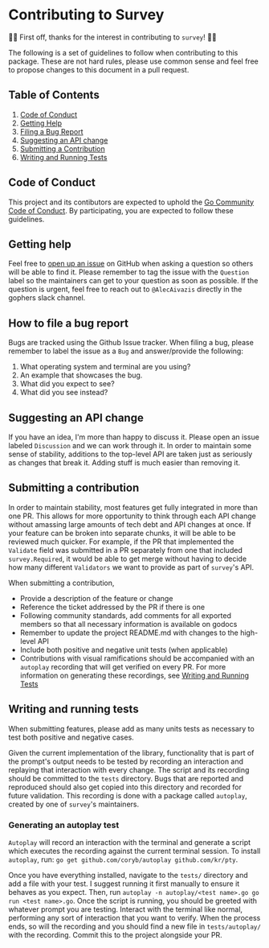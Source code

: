 # Contributing to Survey

🎉🎉 First off, thanks for the interest in contributing to `survey`! 🎉🎉

The following is a set of guidelines to follow when contributing to this package. These are not hard rules, please use common sense and feel free to propose changes to this document in a pull request.

## Table of Contents

1. [Code of Conduct](#code-of-conduct)
1. [Getting Help](#getting-help)
1. [Filing a Bug Report](#how-to-file-a-bug-report)
1. [Suggesting an API change](#suggesting-an-api-change)
1. [Submitting a Contribution](#submitting-a-contribution)
1. [Writing and Running Tests](#writing-and-running-tests)

## Code of Conduct

This project and its contibutors are expected to uphold the [Go Community Code of Conduct](https://golang.org/conduct). By participating, you are expected to follow these guidelines.

## Getting help

Feel free to [open up an issue](https://github.com/AlecAivazis/survey/issues/new) on GitHub when asking a question so others will be able to find it. Please remember to tag the issue with the `Question` label so the maintainers can get to your question as soon as possible. If the question is urgent, feel free to reach out to `@AlecAivazis` directly in the gophers slack channel.

## How to file a bug report

Bugs are tracked using the Github Issue tracker. When filing a bug, please remember to label the issue as a `Bug` and answer/provide the following:
1. What operating system and terminal are you using?
1. An example that showcases the bug.
1. What did you expect to see?
1. What did you see instead?

## Suggesting an API change

If you have an idea, I'm more than happy to discuss it. Please open an issue labeled `Discussion` and we can work through it. In order to maintain some sense of stability, additions to the top-level API are taken just as seriously as changes that break it. Adding stuff is much easier than removing it.

## Submitting a contribution

In order to maintain stability, most features get fully integrated in more than one PR. This allows for more opportunity to think through each API change without amassing large amounts of tech debt and API changes  at once. If your feature can be broken into separate chunks, it will be able to be reviewed much quicker. For example, if the PR that implemented the `Validate` field was submitted in a PR separately from one that included `survey.Required`, it would be able to get merge without having to decide how many different `Validators` we want to provide as part of `survey`'s API.

When submitting a contribution,
  *  Provide a description of the feature or change
  *  Reference the ticket addressed by the PR if there is one
  *  Following community standards, add comments for all exported members so that all necessary information is available on godocs
  *  Remember to update the project README.md with changes to the high-level API
  *  Include both positive and negative unit tests (when applicable)
  *  Contributions with visual ramifications should be accompanied with an `autoplay` recording that will get verified on every PR. For more information on generating these recordings, see [Writing and Running Tests](#writing-and-running-tests)


## Writing and running tests

When submitting features, please add as many units tests as necessary to test both positive and negative cases.

Given the current implementation of the library, functionality that is part of the prompt's output needs to be tested by recording an interaction and replaying that interaction with every change. The script and its recording should be committed to the `tests` directory. Bugs that are reported and reproduced should also get copied into this directory and recorded for future validation. This recording is done with a package called `autoplay`, created by one of `survey`'s maintainers.

### Generating an autoplay test

`Autoplay` will record an interaction with the terminal and generate a script which executes the recording against the current terminal session. To install `autoplay`, run: `go get github.com/coryb/autoplay github.com/kr/pty`.

Once you have everything installed, navigate to the `tests/` directory and add a file with your test. I suggest running it first manually to ensure it behaves as you expect. Then, run `autoplay -n autoplay/<test name>.go go run <test name>.go`. Once the script is running, you should be greeted with whatever prompt you are testing. Interact with the terminal like normal, performing any sort of interaction that you want to verify. When the process ends, so will the recording and you should find a new file in `tests/autoplay/` with the recording. Commit this to the project alongside your PR.
